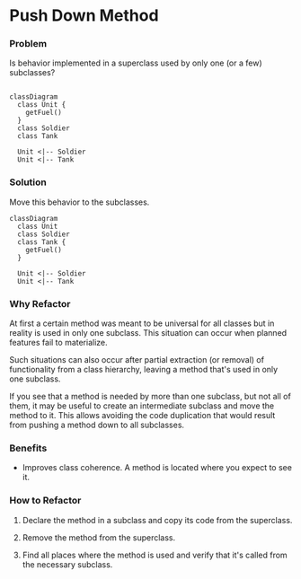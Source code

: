 # Push Down Method

### Problem

Is behavior implemented in a superclass used by only one (or a few) subclasses?

```mermaid

classDiagram
  class Unit {
    getFuel()
  }
  class Soldier
  class Tank

  Unit <|-- Soldier
  Unit <|-- Tank
```

### Solution

Move this behavior to the subclasses.


```mermaid
classDiagram
  class Unit
  class Soldier
  class Tank {
    getFuel()
  }

  Unit <|-- Soldier
  Unit <|-- Tank
```

### Why Refactor

At first a certain method was meant to be universal for all classes but in reality is used in only one subclass. This situation can occur when planned features fail to materialize.

Such situations can also occur after partial extraction (or removal) of functionality from a class hierarchy, leaving a method that's used in only one subclass.

If you see that a method is needed by more than one subclass, but not all of them, it may be useful to create an intermediate subclass and move the method to it. This allows avoiding the code duplication that would result from pushing a method down to all subclasses.

### Benefits

- Improves class coherence. A method is located where you expect to see it.

### How to Refactor

1. Declare the method in a subclass and copy its code from the superclass.

2. Remove the method from the superclass.

3. Find all places where the method is used and verify that it's called from the necessary subclass.
